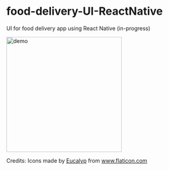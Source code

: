 # food-delivery-UI-ReactNative

UI for food delivery app using React Native (in-progress)

<img alt="demo" src="/demo.gif" width="300">



Credits:
Icons made by <a href="https://www.flaticon.com/authors/eucalyp" title="Eucalyp">Eucalyp</a> from <a href="https://www.flaticon.com/" title="Flaticon"> www.flaticon.com</a>
